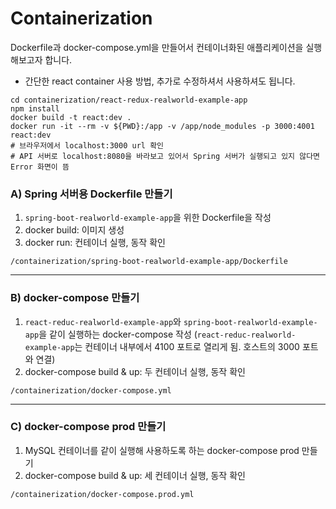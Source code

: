 # Containerization

Dockerfile과 docker-compose.yml을 만들어서 컨테이너화된 애플리케이션을 실행해보고자 합니다.

* 간단한 react container 사용 방법, 추가로 수정하셔서 사용하셔도 됩니다.
```shell
cd containerization/react-redux-realworld-example-app
npm install
docker build -t react:dev .
docker run -it --rm -v ${PWD}:/app -v /app/node_modules -p 3000:4001 react:dev
# 브라우저에서 localhost:3000 url 확인
# API 서버로 localhost:8080을 바라보고 있어서 Spring 서버가 실행되고 있지 않다면 Error 화면이 뜸
```

### A) Spring 서버용 Dockerfile 만들기
1. `spring-boot-realworld-example-app`을 위한 Dockerfile을 작성
2. docker build: 이미지 생성
3. docker run: 컨테이너 실행, 동작 확인
```
/containerization/spring-boot-realworld-example-app/Dockerfile
```
---
### B) docker-compose 만들기
1. `react-reduc-realworld-example-app`와 `spring-boot-realworld-example-app`을 같이 실행하는 docker-compose 작성 (`react-reduc-realworld-example-app`는 컨테이너 내부에서 4100 포트로 열리게 됨. 호스트의 3000 포트와 연결)
2. docker-compose build & up: 두 컨테이너 실행, 동작 확인
```
/containerization/docker-compose.yml
```
---
### C) docker-compose prod 만들기
1. MySQL 컨테이너를 같이 실행해 사용하도록 하는 docker-compose prod 만들기
2. docker-compose build & up: 세 컨테이너 실행, 동작 확인
```
/containerization/docker-compose.prod.yml
```